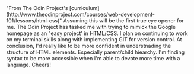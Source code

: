 

<!-->
"From The Odin Project's [curriculum](http://www.theodinproject.com/courses/web-development-101/lessons/html-css)"


    Assuming this will be the first true eye opener for me. The Odin Project has tasked me with trying to mimick the Google homepage as an "easy project' in HTML/CSS. I plan on continuing to work on my terminal skills along with implementing GIT for version control. 
    At conclusion, I'd really like to be more confident in understnading the structure of HTML elements. Especially parent/child hiearchy. I'm finding syntax to be more accessible when I'm able to devote more time with a language. Cheers!  